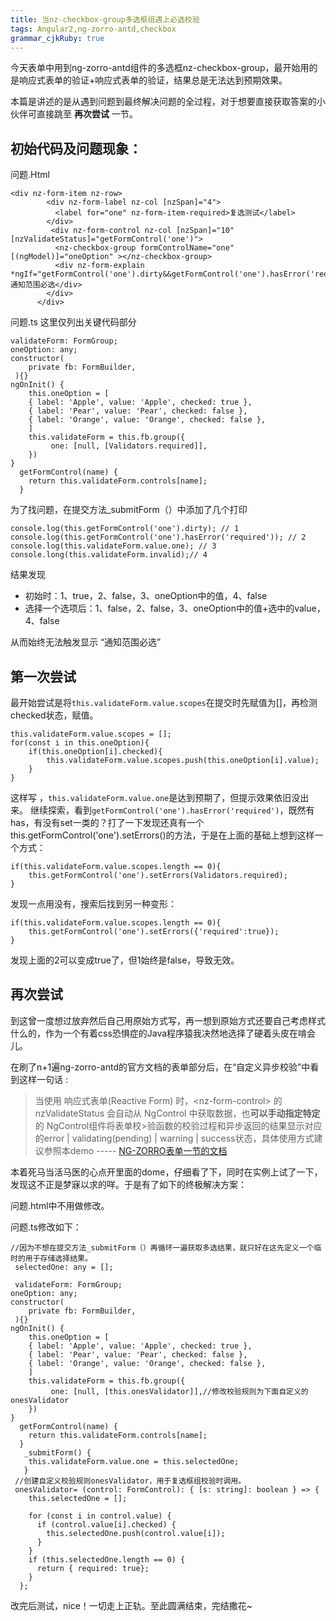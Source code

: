 ```yaml
---
title: 当nz-checkbox-group多选框组遇上必选校验
tags: Angular2,ng-zorro-antd,checkbox
grammar_cjkRuby: true
---
```

今天表单中用到ng-zorro-antd组件的多选框nz-checkbox-group，最开始用的是响应式表单的验证+响应式表单的验证，结果总是无法达到预期效果。

本篇是讲述的是从遇到问题到最终解决问题的全过程，对于想要直接获取答案的小伙伴可直接跳至 **再次尝试** 一节。

## 初始代码及问题现象：
问题.Html
```
<div nz-form-item nz-row>
        <div nz-form-label nz-col [nzSpan]="4">
          <label for="one" nz-form-item-required>复选测试</label>
        </div>
         <div nz-form-control nz-col [nzSpan]="10" [nzValidateStatus]="getFormControl('one')">
          <nz-checkbox-group formControlName="one"  [(ngModel)]="oneOption" ></nz-checkbox-group>
          <div nz-form-explain *ngIf="getFormControl('one').dirty&&getFormControl('one').hasError('required')">通知范围必选</div>
        </div>
      </div>
```
问题.ts
这里仅列出关键代码部分
```
validateForm: FormGroup;
oneOption: any;
constructor(
    private fb: FormBuilder,
 ){}
ngOnInit() {
    this.oneOption = [
    { label: 'Apple', value: 'Apple', checked: true },
    { label: 'Pear', value: 'Pear', checked: false },
    { label: 'Orange', value: 'Orange', checked: false },
    ]
    this.validateForm = this.fb.group({
         one: [null, [Validators.required]],
    })
}
  getFormControl(name) {
    return this.validateForm.controls[name];
  }
```
为了找问题，在提交方法_submitForm（）中添加了几个打印
```
console.log(this.getFormControl('one').dirty); // 1
console.log(this.getFormControl('one').hasError('required')); // 2
console.log(this.validateForm.value.one); // 3
console.long(this.validateForm.invalid);// 4
```
结果发现
- 初始时：1、true，2、false，3、oneOption中的值，4、false
- 选择一个选项后：1、false，2、false，3、oneOption中的值+选中的value，4、false

从而始终无法触发显示 “通知范围必选”
## 第一次尝试
最开始尝试是将```this.validateForm.value.scopes```在提交时先赋值为[]，再检测checked状态，赋值。
```
this.validateForm.value.scopes = [];
for(const i in this.oneOption){
	if(this.oneOption[i].checked){
		this.validateForm.value.scopes.push(this.oneOption[i].value);
	}
}
```
这样写 ，```this.validateForm.value.one```是达到预期了，但提示效果依旧没出来。
继续探索，看到```getFormControl('one').hasError('required')```，既然有has，有没有set一类的？打了一下发现还真有一个this.getFormControl('one').setErrors()的方法，于是在上面的基础上想到这样一个方式：
```
if(this.validateForm.value.scopes.length == 0){
	this.getFormControl('one').setErrors(Validators.required);
}
```
发现一点用没有，搜索后找到另一种变形：
```
if(this.validateForm.value.scopes.length == 0){
	this.getFormControl('one').setErrors({'required':true});
}
```
发现上面的2可以变成true了，但1始终是false，导致无效。
## 再次尝试
到这曾一度想过放弃然后自己用原始方式写，再一想到原始方式还要自己考虑样式什么的，作为一个有着css恐惧症的Java程序猿我决然地选择了硬着头皮在啃会儿。

在刷了n+1遍ng-zorro-antd的官方文档的表单部分后，在“自定义异步校验”中看到这样一句话 :
>当使用 响应式表单(Reactive Form) 时，\<nz-form-control> 的 nzValidateStatus 会自动从 NgControl 中获取数据，也**可以手动指定特定**的 NgControl组件将表单校>验函数的校验过程和异步返回的结果显示对应的error | validating(pending) | warning | success状态，具体使用方式建议参照本demo
	----- [NG-ZORRO表单一节的文档](https://ng.ant.design/#/components/form)

本着死马当活马医的心点开里面的dome，仔细看了下，同时在实例上试了一下，发现这不正是梦寐以求的咩。于是有了如下的终极解决方案：

问题.html中不用做修改。

问题.ts修改如下：

```
//因为不想在提交方法_submitForm（）再循环一遍获取多选结果，就只好在这先定义一个临时的用于存储选择结果。
 selectedOne: any = [];
 
 validateForm: FormGroup;
oneOption: any;
constructor(
    private fb: FormBuilder,
 ){}
ngOnInit() {
    this.oneOption = [
    { label: 'Apple', value: 'Apple', checked: true },
    { label: 'Pear', value: 'Pear', checked: false },
    { label: 'Orange', value: 'Orange', checked: false },
    ]
    this.validateForm = this.fb.group({
         one: [null, [this.onesValidator]],//修改校验规则为下面自定义的onesValidator
    })
}
  getFormControl(name) {
    return this.validateForm.controls[name];
  }
   _submitForm() {
   	this.validateForm.value.one = this.selectedOne;
   }
 //创建自定义校验规则onesValidator，用于复选框组校验时调用。
 onesValidator= (control: FormControl): { [s: string]: boolean } => {
    this.selectedOne = [];

    for (const i in control.value) {
      if (control.value[i].checked) {
        this.selectedOne.push(control.value[i]);
      }
    }
    if (this.selectedOne.length == 0) {
      return { required: true};
    }
  };
```
改完后测试，nice！一切走上正轨。至此圆满结束，完结撒花~